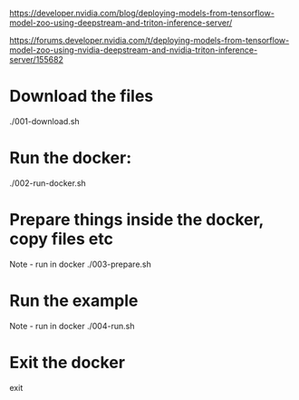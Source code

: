 https://developer.nvidia.com/blog/deploying-models-from-tensorflow-model-zoo-using-deepstream-and-triton-inference-server/

https://forums.developer.nvidia.com/t/deploying-models-from-tensorflow-model-zoo-using-nvidia-deepstream-and-nvidia-triton-inference-server/155682

# Download the files
./001-download.sh

# Run the docker:
./002-run-docker.sh

# Prepare things inside the docker, copy files etc
Note - run in docker
./003-prepare.sh

# Run the example
Note - run in docker
./004-run.sh

# Exit the docker
exit
